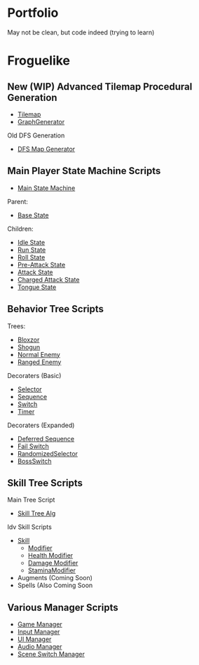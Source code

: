 # Portfolio
May not be clean, but code indeed (trying to learn)

# Froguelike
## New (WIP) Advanced Tilemap Procedural Generation
- [Tilemap](TilemapIO.cs)
- [GraphGenerator](GraphGenerator.cs)

Old DFS Generation
- [DFS Map Generator](ProceduralGeneration.cs)

## Main Player State Machine Scripts
- [Main State Machine](PlayerStateMachine.cs)

Parent:
- [Base State](BaseState.cs)

Children:
- [Idle State](PlayerIdleState.cs)
- [Run State](PlayerRunState.cs)
- [Roll State](PlayerRollState.cs)
- [Pre-Attack State](PlayerPreAttackState.cs)
- [Attack State](PlayerAttackState.cs)
- [Charged Attack State](PlayerChargedAttackState.cs)
- [Tongue State](PlayerTongueState.cs)

## Behavior Tree Scripts

Trees:
- [Bloxzor](BossBT.cs)
- [Shogun](SecondBossBT.cs)
- [Normal Enemy](EnemyBT.cs)
- [Ranged Enemy](RangedEnemyBT.cs)
 
Decoraters (Basic)
- [Selector](Selector.cs)
- [Sequence](Sequence.cs)
- [Switch](Switch.cs)
- [Timer](Timer.cs)
 
Decoraters (Expanded)
- [Deferred Sequence](DeferredSequence.cs)
- [Fail Switch](FailSwitch.cs)
- [RandomizedSelector](RandomizedSelector.cs)
- [BossSwitch](BossSwitch.cs)

## Skill Tree Scripts

Main Tree Script
- [Skill Tree Alg](SkillTree.cs)

Idv Skill Scripts
- [Skill](Skill.cs)
  - [Modifier](Modifier.cs)
  - [Health Modifier](HealthModifier.cs)
  - [Damage Modifier](NormalDamageModifier.cs)
  - [StaminaModifier](StaminaModifier.cs)
- Augments (Coming Soon)
- Spells (Also Coming Soon

## Various Manager Scripts

- [Game Manager](GameManager.cs)
- [Input Manager](InputManage.cs)
- [UI Manager](UIManager.cs)
- [Audio Manager](AudioManager.cs)
- [Scene Switch Manager](SceneSwitchManager.cs)





